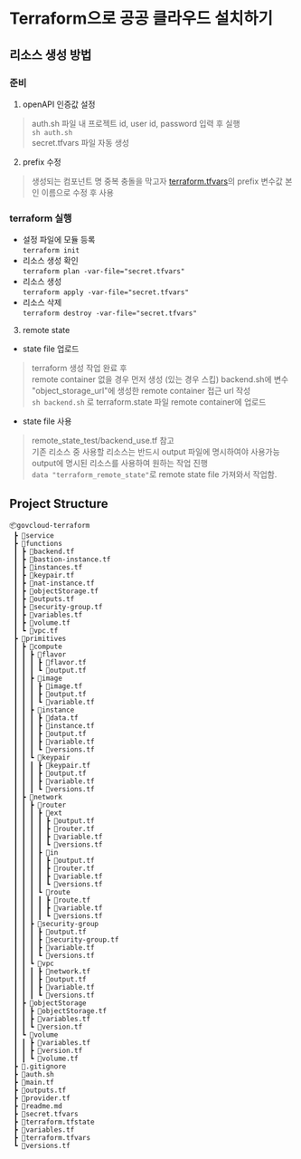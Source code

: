 # Terraform으로 공공 클라우드 설치하기
## 리소스 생성 방법
### 준비   
1. openAPI 인증값 설정
> auth.sh 파일 내 프로젝트 id, user id, password 입력 후 실행   
`` sh auth.sh ``   
> secret.tfvars 파일 자동 생성   
2. prefix 수정
> 생성되는 컴포넌트 명 중복 충돌을 막고자
> [terraform.tfvars](https://cbt-gitlab.gov.kakaoicloud.com/bell.coco/govcloud-terraform/-/blob/master/terraform.tfvars#L31)의 prefix 변수값 본인 이름으로 수정 후 사용    
### terraform 실행
- 설정 파일에 모듈 등록   
  ``terraform init ``
- 리소스 생성 확인    
  ``terraform plan -var-file="secret.tfvars"``
- 리소스 생성    
  ``terraform apply -var-file="secret.tfvars"``
- 리소스 삭제    
  ``terraform destroy -var-file="secret.tfvars"``
3. remote state
- state file 업로드
> terraform 생성 작업 완료 후    
> remote container 없을 경우 먼저 생성 (있는 경우 스킵)
> backend.sh에 변수 "object_storage_url"에 생성한 remote container 접근 url 작성   
> ``sh backend.sh`` 로 terraform.state 파일 remote container에 업로드   
- state file 사용   
> remote_state_test/backend_use.tf 참고   
> 기존 리소스 중 사용할 리소스는 반드시 output 파일에 명시하여야 사용가능    
> output에 명시된 리소스를 사용하여 원하는 작업 진행   
> ``data "terraform_remote_state"``로 remote state file 가져와서 작업함.

## Project Structure
```
📦govcloud-terraform
 ┣ 📂service
 ┣ 📂functions
 ┃ ┣ 📜backend.tf
 ┃ ┣ 📜bastion-instance.tf
 ┃ ┣ 📜instances.tf
 ┃ ┣ 📜keypair.tf
 ┃ ┣ 📜nat-instance.tf
 ┃ ┣ 📜objectStorage.tf
 ┃ ┣ 📜outputs.tf
 ┃ ┣ 📜security-group.tf
 ┃ ┣ 📜variables.tf
 ┃ ┣ 📜volume.tf
 ┃ ┗ 📜vpc.tf
 ┣ 📂primitives
 ┃ ┣ 📂compute
 ┃ ┃ ┣ 📂flavor
 ┃ ┃ ┃ ┣ 📜flavor.tf
 ┃ ┃ ┃ ┗ 📜output.tf
 ┃ ┃ ┣ 📂image
 ┃ ┃ ┃ ┣ 📜image.tf
 ┃ ┃ ┃ ┣ 📜output.tf
 ┃ ┃ ┃ ┗ 📜variable.tf
 ┃ ┃ ┣ 📂instance
 ┃ ┃ ┃ ┣ 📜data.tf
 ┃ ┃ ┃ ┣ 📜instance.tf
 ┃ ┃ ┃ ┣ 📜output.tf
 ┃ ┃ ┃ ┣ 📜variable.tf
 ┃ ┃ ┃ ┗ 📜versions.tf
 ┃ ┃ ┗ 📂keypair
 ┃ ┃ ┃ ┣ 📜keypair.tf
 ┃ ┃ ┃ ┣ 📜output.tf
 ┃ ┃ ┃ ┣ 📜variable.tf
 ┃ ┃ ┃ ┗ 📜versions.tf
 ┃ ┣ 📂network
 ┃ ┃ ┣ 📂router
 ┃ ┃ ┃ ┣ 📂ext
 ┃ ┃ ┃ ┃ ┣ 📜output.tf
 ┃ ┃ ┃ ┃ ┣ 📜router.tf
 ┃ ┃ ┃ ┃ ┣ 📜variable.tf
 ┃ ┃ ┃ ┃ ┗ 📜versions.tf
 ┃ ┃ ┃ ┣ 📂in
 ┃ ┃ ┃ ┃ ┣ 📜output.tf
 ┃ ┃ ┃ ┃ ┣ 📜router.tf
 ┃ ┃ ┃ ┃ ┣ 📜variable.tf
 ┃ ┃ ┃ ┃ ┗ 📜versions.tf
 ┃ ┃ ┃ ┗ 📂route
 ┃ ┃ ┃ ┃ ┣ 📜route.tf
 ┃ ┃ ┃ ┃ ┣ 📜variable.tf
 ┃ ┃ ┃ ┃ ┗ 📜versions.tf
 ┃ ┃ ┣ 📂security-group
 ┃ ┃ ┃ ┣ 📜output.tf
 ┃ ┃ ┃ ┣ 📜security-group.tf
 ┃ ┃ ┃ ┣ 📜variable.tf
 ┃ ┃ ┃ ┗ 📜versions.tf
 ┃ ┃ ┗ 📂vpc
 ┃ ┃ ┃ ┣ 📜network.tf
 ┃ ┃ ┃ ┣ 📜output.tf
 ┃ ┃ ┃ ┣ 📜variable.tf
 ┃ ┃ ┃ ┗ 📜versions.tf
 ┃ ┣ 📂objectStorage
 ┃ ┃ ┣ 📜objectStorage.tf
 ┃ ┃ ┣ 📜variables.tf
 ┃ ┃ ┗ 📜version.tf
 ┃ ┗ 📂volume
 ┃ ┃ ┣ 📜variables.tf
 ┃ ┃ ┣ 📜version.tf
 ┃ ┃ ┗ 📜volume.tf
 ┣ 📜.gitignore
 ┣ 📜auth.sh
 ┣ 📜main.tf
 ┣ 📜outputs.tf
 ┣ 📜provider.tf
 ┣ 📜readme.md
 ┣ 📜secret.tfvars
 ┣ 📜terraform.tfstate
 ┣ 📜variables.tf
 ┣ 📜terraform.tfvars
 ┗ 📜versions.tf 
```